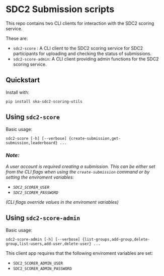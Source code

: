 # SDC2 Submission scripts

This repo contains two CLI clients for interaction with the SDC2 scoring service.

These are:

- `sdc2-score` : A CLI client to the SDC2 scoring service for SDC2 participants for uploading and checking the status of submissions.
- `sdc2-score-admin`: A CLI client providing admin functions for the SDC2 scoring service.

## Quickstart

Install with:

```console
pip install ska-sdc2-scoring-utils
```

## Using `sdc2-score`

Basic usage:

```console
sdc2-score [-h] [--verbose] {create-submission,get-submission,leaderboard} ...
```

### *Note:*

*A user account is required creating a submission. This can be either set*
*from the CLI flags when using the `create-submission` command or by setting*
*the enviroment variables:*

- *`SDC2_SCORER_USER`*
- *`SDC2_SCORER_PASSWORD`*

*(CLI flags override values in the enviroment variables)*

## Using `sdc2-score-admin`

Basic usage:

```console
sdc2-score-admin [-h] [--verbose] {list-groups,add-group,delete-group,list-users,add-user,delete-user} ...
```

This client app requires that the following enviroment variables are set:

- `SDC2_SCORER_ADMIN_USER`
- `SDC2_SCORER_ADMIN_PASSWORD`
